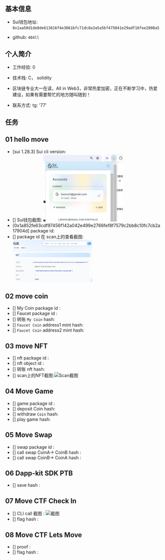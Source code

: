 ## 基本信息
- Sui钱包地址: `0x1aa50d1de8de613816f4e3061bfc71dc8a3a5a5bf475041e29adf16fee2808a5`

- github: `404ll`

## 个人简介
- 工作经验: 0
- 技术栈: C， solidity



- 区块链专业大一在读，All in Web3，非常热爱加密，正在不断学习中，热爱建设，如果有需要帮忙的地方随叫随到！
- 联系方式: tg: '77'

## 任务

##   01 hello move  
- [sui 1.28.3] Sui cli version:
- [] Sui钱包截图: <img src="./images/钱包截图.png" alt="Sui钱包截图" style="zoom:25%;" />
- [0x1a852fe63cdf97456f142a042e499e2766fef8f7579c2bb8c10fc7cb2a17904d] package id: 
- [] package id 在 scan上的查看截图:<img src="./images/浏览器截图.png" alt="Scan截图" style="zoom:25%;" />

##   02 move coin
- [] My Coin package id : 
- [] Faucet package id : 
- [] 转账 `My Coin` hash:
- [] `Faucet Coin` address1 mint hash:
- [] `Faucet Coin` address2 mint hash:

##   03 move NFT
- [] nft package id :
- [] nft object id : 
- [] 转账 nft  hash:
- [] scan上的NFT截图:![Scan截图](./images/你的图片地址)

##   04 Move Game
- [] game package id :
- [] deposit Coin hash:
- [] withdraw `Coin` hash:
- [] play game hash:

##   05 Move Swap
- [] swap package id :
- [] call swap CoinA-> CoinB  hash :
- [] call swap CoinB-> CoinA  hash :

##   06 Dapp-kit SDK PTB
- [] save hash :

##   07 Move CTF Check In
- [] CLI call 截图 : ![截图](./images/你的图片地址)
- [] flag hash :

##   08 Move CTF Lets Move
- [] proof : 
- [] flag hash :
